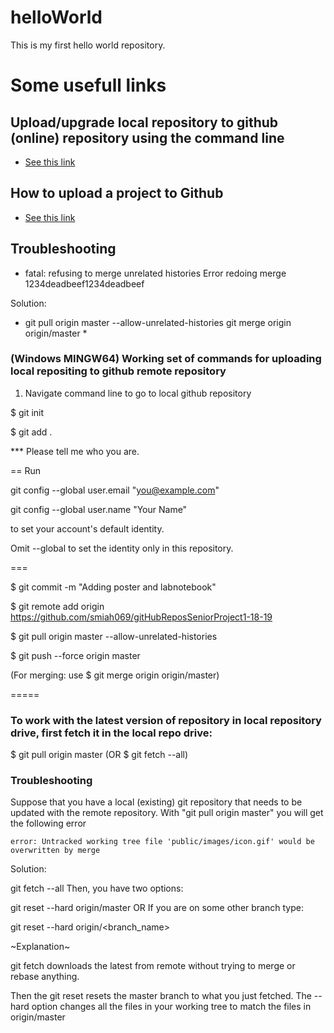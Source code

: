 # helloWorld
This is my first hello world repository.

# Some usefull links

## Upload/upgrade local repository to github (online) repository using the command line

* [See this link](https://help.github.com/en/articles/adding-a-file-to-a-repository-using-the-command-line)

## How to upload a project to Github

* [See this link](https://stackoverflow.com/questions/12799719/how-to-upload-a-project-to-github)

## Troubleshooting

* fatal: refusing to merge unrelated histories
Error redoing merge 1234deadbeef1234deadbeef

Solution: 

* git pull origin master --allow-unrelated-histories
git merge origin origin/master * 


### (Windows MINGW64) Working set of commands for uploading local repositing to github remote repository

1. Navigate command line to go to local github repository


$ git init

$ git add . 

*** Please tell me who you are.

==
Run

  git config --global user.email "you@example.com"
  
  git config --global user.name "Your Name"

to set your account's default identity.

Omit --global to set the identity only in this repository.

===

$ git commit -m "Adding poster and labnotebook"

$ git remote add origin https://github.com/smiah069/gitHubReposSeniorProject1-18-19

$  git pull origin master --allow-unrelated-histories

$ git push --force origin master


(For merging: use $ git merge origin origin/master)

=====

### To work with the  latest version of repository in local repository drive, first fetch it in the local repo drive:

$ git pull origin master       (OR  $ git fetch --all)

### Troubleshooting 
Suppose that you have a local (existing) git repository that needs to be updated with the remote repository. With "git pull origin master" you will get the following error
~~~
error: Untracked working tree file 'public/images/icon.gif' would be overwritten by merge
~~~

Solution: 

git fetch --all
Then, you have two options:

git reset --hard origin/master
OR If you are on some other branch type:

git reset --hard origin/<branch_name>

~Explanation~ 

git fetch downloads the latest from remote without trying to merge or rebase anything.

Then the git reset resets the master branch to what you just fetched. The --hard option changes all the files in your working tree to match the files in origin/master



